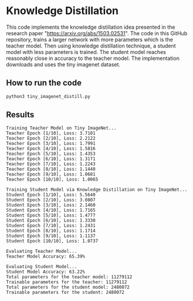 
# Knowledge Distillation

This code implements the knowledge distillation idea presented in the research paper "https://arxiv.org/abs/1503.02531". The code in this GitHub repository, trains a larger network with more parameters which is the teacher model. Then using knowledge distillation technique, a student model with less parameters is trained. The student model reaches reasonably close in accuracy to the teacher model. The implementation downloads and uses the tiny imagenet dataset.


## How to run the code

```sh
python3 tiny_imagenet_distill.py
```

## Results

```
Training Teacher Model on Tiny ImageNet...
Teacher Epoch [1/10], Loss: 3.7101
Teacher Epoch [2/10], Loss: 2.2122
Teacher Epoch [3/10], Loss: 1.7991
Teacher Epoch [4/10], Loss: 1.5816
Teacher Epoch [5/10], Loss: 1.4353
Teacher Epoch [6/10], Loss: 1.3171
Teacher Epoch [7/10], Loss: 1.2243
Teacher Epoch [8/10], Loss: 1.1440
Teacher Epoch [9/10], Loss: 1.0681
Teacher Epoch [10/10], Loss: 1.0065

Training Student Model via Knowledge Distillation on Tiny ImageNet...
Student Epoch [1/10], Loss: 5.5640
Student Epoch [2/10], Loss: 3.0807
Student Epoch [3/10], Loss: 2.1460
Student Epoch [4/10], Loss: 1.7165
Student Epoch [5/10], Loss: 1.4777
Student Epoch [6/10], Loss: 1.3330
Student Epoch [7/10], Loss: 1.2431
Student Epoch [8/10], Loss: 1.1714
Student Epoch [9/10], Loss: 1.1137
Student Epoch [10/10], Loss: 1.0737

Evaluating Teacher Model...
Teacher Model Accuracy: 65.39%

Evaluating Student Model...
Student Model Accuracy: 63.22%
Total parameters for the teacher model: 11279112
Trainable parameters for the teacher: 11279112
Total parameters for the student model: 2480072
Trainable parameters for the student: 2480072
```







